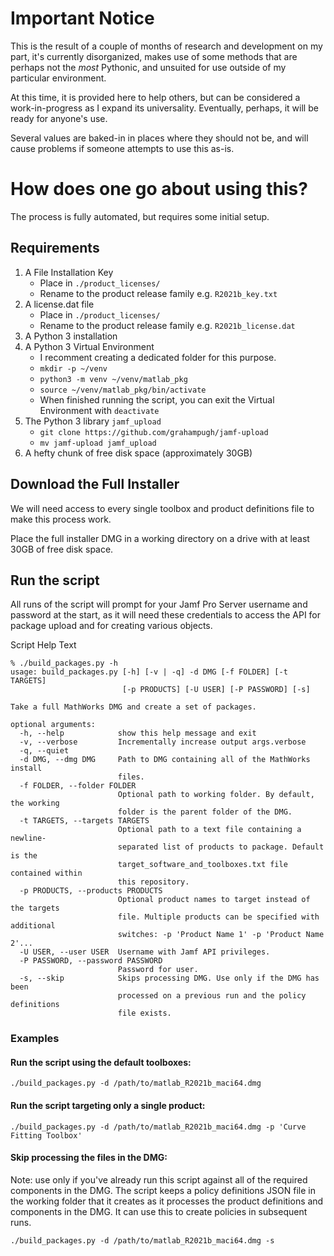 # Important Notice

This is the result of a couple of months of research and development on my part,
it's currently disorganized, makes use of some methods that are perhaps not the
*most* Pythonic, and unsuited for use outside of my particular environment.

At this time, it is provided here to help others, but can be considered a
work-in-progress as I expand its universality. Eventually, perhaps, it will be
ready for anyone's use.

Several values are baked-in in places where they should not be, and will cause
problems if someone attempts to use this as-is.

# How does one go about using this?

The process is fully automated, but requires some initial setup.

## Requirements

1. A File Installation Key
    * Place in `./product_licenses/`
    * Rename to the product release family e.g. `R2021b_key.txt`
2. A license.dat file
    * Place in `./product_licenses/`
    * Rename to the product release family e.g. `R2021b_license.dat`
3. A Python 3 installation
4. A Python 3 Virtual Environment
    * I recomment creating a dedicated folder for this purpose.
    * `mkdir -p ~/venv`
    * `python3 -m venv ~/venv/matlab_pkg`
    * `source ~/venv/matlab_pkg/bin/activate`
    * When finished running the script, you can exit the Virtual Environment with `deactivate`
5. The Python 3 library `jamf_upload`
    * `git clone https://github.com/grahampugh/jamf-upload`
    * `mv jamf-upload jamf_upload`
6. A hefty chunk of free disk space (approximately 30GB)

## Download the Full Installer

We will need access to every single toolbox and product definitions file to
make this process work.

Place the full installer DMG in a working directory on a drive with at least
30GB of free disk space.

## Run the script

All runs of the script will prompt for your Jamf Pro Server username and password
at the start, as it will need these credentials to access the API for package
upload and for creating various objects.

Script Help Text

```
% ./build_packages.py -h
usage: build_packages.py [-h] [-v | -q] -d DMG [-f FOLDER] [-t TARGETS]
                         [-p PRODUCTS] [-U USER] [-P PASSWORD] [-s]

Take a full MathWorks DMG and create a set of packages.

optional arguments:
  -h, --help            show this help message and exit
  -v, --verbose         Incrementally increase output args.verbose
  -q, --quiet
  -d DMG, --dmg DMG     Path to DMG containing all of the MathWorks install
                        files.
  -f FOLDER, --folder FOLDER
                        Optional path to working folder. By default, the working
                        folder is the parent folder of the DMG.
  -t TARGETS, --targets TARGETS
                        Optional path to a text file containing a newline-
                        separated list of products to package. Default is the
                        target_software_and_toolboxes.txt file contained within
                        this repository.
  -p PRODUCTS, --products PRODUCTS
                        Optional product names to target instead of the targets
                        file. Multiple products can be specified with additional
                        switches: -p 'Product Name 1' -p 'Product Name 2'...
  -U USER, --user USER  Username with Jamf API privileges.
  -P PASSWORD, --password PASSWORD
                        Password for user.
  -s, --skip            Skips processing DMG. Use only if the DMG has been
                        processed on a previous run and the policy definitions
                        file exists.
```

### Examples

#### Run the script using the default toolboxes:

`./build_packages.py -d /path/to/matlab_R2021b_maci64.dmg`

#### Run the script targeting only a single product:

`./build_packages.py -d /path/to/matlab_R2021b_maci64.dmg -p 'Curve Fitting Toolbox'`

#### Skip processing the files in the DMG:

Note: use only if you've already run this script against all of the required
components in the DMG. The script keeps a policy definitions JSON file in the
working folder that it creates as it processes the product definitions and
components in the DMG. It can use this to create policies in subsequent runs.

`./build_packages.py -d /path/to/matlab_R2021b_maci64.dmg -s`